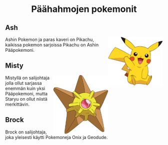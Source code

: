 <h1 align="center">Päähahmojen pokemonit</h1>

<h2>Ash</h2> 
<p><img align="right" width="175" length="175" src="76479dd91dc55c2768ddccfc30a4fbf5.png">Ashin Pokemon ja paras kaveri on Pikachu, kaikissa pokemon sarjoissa Pikachu on Ashin Pääpokemoni.</p>

<h2>Misty</h2>
<p><img align="right" width="175" length="175" src="120-Staryu.png">Mistyllä on salijohtaja jolla ollut sarjassa enemmän kuin yksi Pääpokemoni, mutta Staryu on ollut niistä merkittävin.
  
<h2>Brock</h2>
<p>Brock on salijohtaja, joka yleisesti käytti Pokemoneja Onix ja Geodude.

